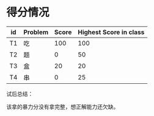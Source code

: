 # 得分情况

| id  | Problem | Score | Highest Score in class |
| --- | ------- | ----- | ---------------------- |
| T1  | 吃      | 100   | 100                    |
| T2  | 题      | 0     | 50                     |
| T3  | 盒      | 20    | 20                     |
| T4  | 串      | 0     | 25                     |

试后总结：

该拿的暴力分没有拿完整，想正解能力还欠缺。
